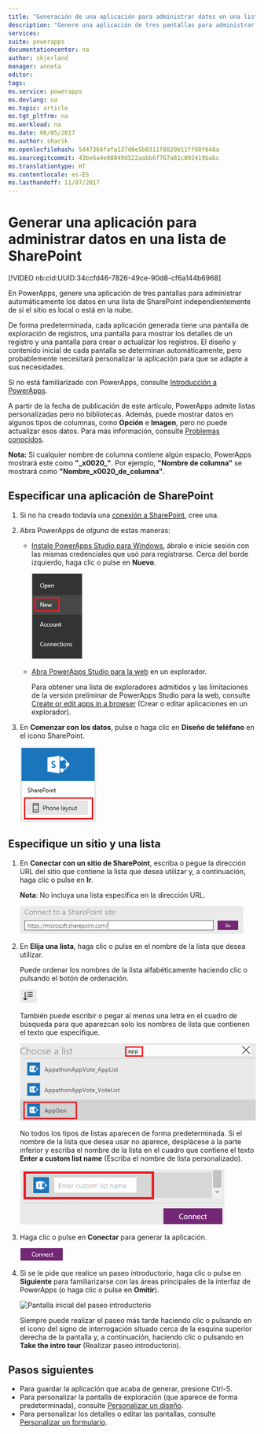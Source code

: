 ```yaml
---
title: "Generación de una aplicación para administrar datos en una lista de SharePoint | Microsoft Docs"
description: "Genere una aplicación de tres pantallas para administrar los datos en una lista de SharePoint independientemente de si el sitio es local o está en la nube."
services: 
suite: powerapps
documentationcenter: na
author: skjerland
manager: anneta
editor: 
tags: 
ms.service: powerapps
ms.devlang: na
ms.topic: article
ms.tgt_pltfrm: na
ms.workload: na
ms.date: 06/05/2017
ms.author: sharik
ms.openlocfilehash: 5d47366fafa137d8e5b0311f8820b11ff60f648a
ms.sourcegitcommit: 43be6a4e08849d522aabb6f767a81c092419babc
ms.translationtype: HT
ms.contentlocale: es-ES
ms.lasthandoff: 11/07/2017
---
```

# <a name="generate-an-app-to-manage-data-in-a-sharepoint-list"></a>Generar una aplicación para administrar datos en una lista de SharePoint
[!VIDEO nb:cid:UUID:34ccfd46-7826-49ce-90d8-cf6a144b6968]


En PowerApps, genere una aplicación de tres pantallas para administrar automáticamente los datos en una lista de SharePoint independientemente de si el sitio es local o está en la nube.

De forma predeterminada, cada aplicación generada tiene una pantalla de exploración de registros, una pantalla para mostrar los detalles de un registro y una pantalla para crear o actualizar los registros. El diseño y contenido inicial de cada pantalla se determinan automáticamente, pero probablemente necesitará personalizar la aplicación para que se adapte a sus necesidades.

Si no está familiarizado con PowerApps, consulte [Introducción a PowerApps](getting-started.md).

A partir de la fecha de publicación de este artículo, PowerApps admite listas personalizadas pero no bibliotecas. Además, puede mostrar datos en algunos tipos de columnas, como **Opción** e **Imagen**, pero no puede actualizar esos datos. Para más información, consulte [Problemas conocidos](connections/connection-sharepoint-online.md#known-issues).

**Nota:** Si cualquier nombre de columna contiene algún espacio, PowerApps mostrará este como **"\_x0020\_"**. Por ejemplo, **"Nombre de columna"** se mostrará como **"Nombre_x0020_de_columna"**.

## <a name="specify-a-sharepoint-app"></a>Especificar una aplicación de SharePoint
1. Si no ha creado todavía una [conexión a SharePoint](connect-to-sharepoint.md), cree una.
2. Abra PowerApps de *alguna* de estas maneras:
   
   * [Instale PowerApps Studio para Windows](http://aka.ms/powerappsinstall), ábralo e inicie sesión con las mismas credenciales que usó para registrarse. Cerca del borde izquierdo, haga clic o pulse en **Nuevo**.
     
       ![Opción Nuevo en el menú Archivo](./media/app-from-sharepoint/file-menu.png)
   * [Abra PowerApps Studio para la web](https://create.powerapps.com/api/start) en un explorador.
     
       Para obtener una lista de exploradores admitidos y las limitaciones de la versión preliminar de PowerApps Studio para la web, consulte [Create or edit apps in a browser](create-app-browser.md) (Crear o editar aplicaciones en un explorador).
3. En **Comenzar con los datos**, pulse o haga clic en **Diseño de teléfono** en el icono SharePoint.
   
    ![](./media/app-from-sharepoint/sharepoint-tile.png)

## <a name="specify-a-site-and-a-list"></a>Especifique un sitio y una lista
1. En **Conectar con un sitio de SharePoint**, escriba o pegue la dirección URL del sitio que contiene la lista que desea utilizar y, a continuación, haga clic o pulse en **Ir**.
   
    **Nota**: No incluya una lista específica en la dirección URL.
   
    ![](./media/app-from-sharepoint/specify-site.png)
2. En **Elija una lista**, haga clic o pulse en el nombre de la lista que desea utilizar.
   
    Puede ordenar los nombres de la lista alfabéticamente haciendo clic o pulsando el botón de ordenación.
   
    ![](./media/app-from-sharepoint/sort-button.png)
   
    También puede escribir o pegar al menos una letra en el cuadro de búsqueda para que aparezcan solo los nombres de lista que contienen el texto que especifique.
   
    ![](./media/app-from-sharepoint/choose-list.png)
   
    No todos los tipos de listas aparecen de forma predeterminada. Si el nombre de la lista que desea usar no aparece, desplácese a la parte inferior y escriba el nombre de la lista en el cuadro que contiene el texto **Enter a custom list name** (Escriba el nombre de lista personalizado).
   
    ![](./media/app-from-sharepoint/custom-list.png)
3. Haga clic o pulse en **Conectar** para generar la aplicación.
   
    ![Botón Conectar](./media/app-from-sharepoint/connect-button.png)
4. Si se le pide que realice un paseo introductorio, haga clic o pulse en **Siguiente** para familiarizarse con las áreas principales de la interfaz de PowerApps (o haga clic o pulse en **Omitir**).
   
    ![Pantalla inicial del paseo introductorio](./media/app-from-sharepoint/quick-tour.png)
   
    Siempre puede realizar el paseo más tarde haciendo clic o pulsando en el icono del signo de interrogación situado cerca de la esquina superior derecha de la pantalla y, a continuación, haciendo clic o pulsando en **Take the intro tour** (Realizar paseo introductorio).

## <a name="next-steps"></a>Pasos siguientes
* Para guardar la aplicación que acaba de generar, presione Ctrl-S.
* Para personalizar la pantalla de exploración (que aparece de forma predeterminada), consulte [Personalizar un diseño](customize-layout-sharepoint.md).
* Para personalizar los detalles o editar las pantallas, consulte [Personalizar un formulario](customize-forms-sharepoint.md).

